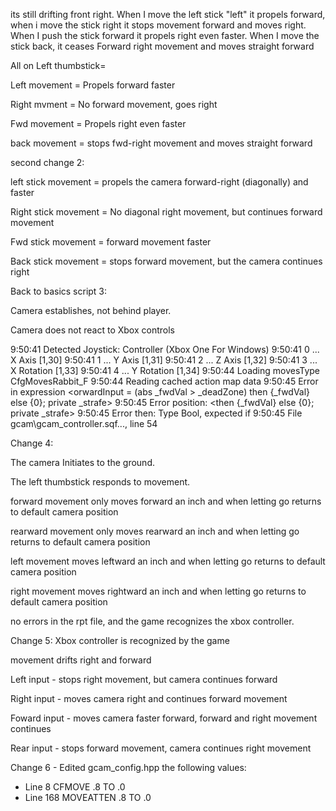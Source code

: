 its still drifting front right. When I move the left stick "left" it propels forward, when i move the stick right it stops movement forward and moves right. When I push the stick forward it propels right even faster. When I move the stick back, it ceases Forward right movement and moves straight forward



All on Left thumbstick= 

Left movement = Propels forward faster

Right mvment =  No forward movement, goes right

Fwd movement = Propels right even faster

back movement = stops fwd-right movement and moves straight forward


second change 2:

 left stick movement = propels the camera forward-right (diagonally) and faster

Right stick movement = No diagonal right movement, but continues forward movement

Fwd stick movement = forward movement faster

Back stick movement = stops forward movement, but the camera continues right


Back to basics script 3:

Camera establishes, not behind player. 

Camera does not react to Xbox controls

9:50:41 Detected Joystick: Controller (Xbox One For Windows)
 9:50:41     0 ... X Axis [1,30]
 9:50:41     1 ... Y Axis [1,31]
 9:50:41     2 ... Z Axis [1,32]
 9:50:41     3 ... X Rotation [1,33]
 9:50:41     4 ... Y Rotation [1,34]
 9:50:44 Loading movesType CfgMovesRabbit_F
 9:50:44 Reading cached action map data
 9:50:45 Error in expression <orwardInput = (abs _fwdVal > _deadZone) then {_fwdVal} else {0};
private _strafe>
 9:50:45   Error position: <then {_fwdVal} else {0};
private _strafe>
 9:50:45   Error then: Type Bool, expected if
 9:50:45 File gcam\gcam_controller.sqf..., line 54


Change 4:

The camera Initiates to the ground.

The left thumbstick responds to movement.

forward movement only moves forward an inch and when letting go returns to default camera position

rearward movement only moves rearward an inch and when letting go returns to default camera position

left movement moves leftward an inch and when letting go returns to default camera position

right movement moves rightward an inch and when letting go returns to default camera position

no errors in the rpt file, and the game recognizes the xbox controller.


Change 5:
Xbox controller is recognized by the game

movement drifts right and forward

Left input - stops right movement, but camera continues forward

Right input - moves camera right and continues forward movement

Foward input - moves camera faster forward, forward and right movement continues

Rear input - stops forward movement, camera continues right movement


Change 6 -
Edited gcam_config.hpp the following values:
- Line 8 CFMOVE .8 TO .0
- Line 168 MOVEATTEN .8 TO .0
